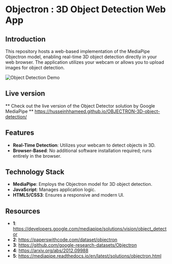 # Objectron : 3D Object Detection Web App

## Introduction
This repository hosts a web-based implementation of the MediaPipe Objectron model, enabling real-time 3D object detection directly in your web browser. The application utilizes your webcam or allows you to upload images for object detection.

![Object Detection Demo](https://github.com/Husseinhhameed/OBJECTRON/blob/main/Objectron-0000004998-c762a809.gif)

## Live version
** Check out the live version of the Object Detector solution by Google MediaPipe **
https://husseinhhameed.github.io/OBJECTRON-3D-object-detection/

## Features
- **Real-Time Detection**: Utilizes your webcam to detect objects in 3D.
- **Browser-Based**: No additional software installation required; runs entirely in the browser.

## Technology Stack
- **MediaPipe**: Employs the Objectron model for 3D object detection.
- **JavaScript**: Manages application logic.
- **HTML5/CSS3**: Ensures a responsive and modern UI.

## Resources
- **1**: https://developers.google.com/mediapipe/solutions/vision/object_detector
- **2**: https://paperswithcode.com/dataset/objectron
- **3**: https://github.com/google-research-datasets/Objectron
- **4**: https://arxiv.org/abs/2012.09988
- **5**: https://mediapipe.readthedocs.io/en/latest/solutions/objectron.html

